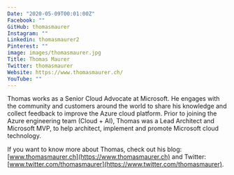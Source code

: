 ```yaml
---
Date: "2020-05-09T00:01:00Z"
Facebook: ""
GitHub: thomasmaurer
Instagram: ""
Linkedin: thomasmaurer2
Pinterest: ""
image: images/thomasmaurer.jpg
Title: Thomas Maurer
Twitter: thomasmaurer
Website: https://www.thomasmaurer.ch/
YouTube: ""
---
```

Thomas works as a Senior Cloud Advocate at Microsoft. He engages with the community and customers around the world to share his knowledge and collect feedback to improve the Azure cloud platform. Prior to joining the Azure engineering team (Cloud + AI), Thomas was a Lead Architect and Microsoft MVP, to help architect, implement and promote Microsoft cloud technology.

If you want to know more about Thomas, check out his blog: [www.thomasmaurer.ch](https://www.thomasmaurer.ch) and Twitter: [www.twitter.com/thomasmaurer](https://www.twitter.com/thomasmaurer).